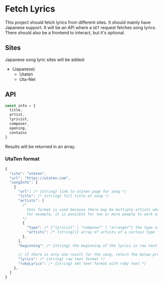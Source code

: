 # Fetch Lyrics

This project should fetch lyrics from different sites. It should mainly have Japanese support. It will be an API where a `GET` request fetches song lyrics. There should also be a frontend to interact, but it's optional.

## Sites

Japanese song lyric sites will be added:

- (Japanese)
  - Utaten
  - Uta-Net

## API

```js
const info = {
  title,
  artist,
  lyricist,
  composer,
  opening,
  contains
}
```

Results will be returned in an array.

### UtaTen format
```js
{
  "site": "utaten",
  "url": "https://utaten.com",
  "songInfo": [
    {
      "url": /* {string} link to utaten page for song */
      "title": /* {string} full title of song */
      "artists": [
        /*
          this format is used because there may be multiple artists who worked on the same component of a song
          for example, it is possible for two or more people to work on the composition
        */
        {
          "type": /* {"lyricist" | "composer" | "arranger"} the type of artist */
          "artists": /* {string[]} array of artists of a certain type */
        },
      ],
      "beginning": /* {string} the beginning of the lyrics in raw text format*/
      
      // if there is only one result for the song, return the below properties which contain the whole lyrics
      "lyrics": /* {string} raw text format */
      "rubyLyrics": /* {string} xml text format with ruby text */
    },
  ]
}